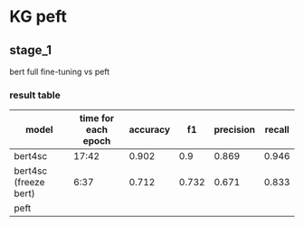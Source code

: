 # KG peft

## stage_1

bert full fine-tuning vs peft

### result table

| model                 | time for each epoch | accuracy | f1    | precision | recall |
|-----------------------|---------------------|----------|-------|-----------|--------|
| bert4sc               | 17:42               | 0.902    | 0.9   | 0.869     | 0.946  |
| bert4sc (freeze bert) | 6:37                | 0.712    | 0.732 | 0.671     | 0.833  |
| peft                  |                     |          |       |           |        |